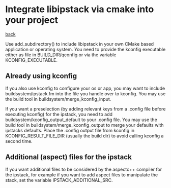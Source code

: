 Integrate libipstack via cmake into your project
================================================
[back](../readme.md)

Use add_subdirectory() to include libipstack in your own CMake based application
or operating system. You need to provide the kconfig executable either as file in
BUILD_DIR/qconfig or via the variable KCONFIG_EXECUTABLE.

## Already using kconfig
If you also use kconfig to configure your os or app, you may want to include buildsystem/ipstack.fm
into the file you handle over to kconfig. You may use the build tool in buildsystem/merge_kconfig_input.

If you want a preselection (by adding relevant keys from a .config file before executing kconfig) for the ipstack,
you need to add buildsystem/kconfig_output_default to your .config file. You may use the build tool in buildsystem/merge_kconfig_output to merge your defaults with ipstacks defaults.
Place the .config output file from kconfig in KCONFIG_RESULT_FILE_DIR (usually the build dir) to avoid
calling kconfig a second time.

## Additional (aspect) files for the ipstack
If you want additional files to be considered by the aspectc++ compiler for the ipstack, for example
if you want to add aspect files to manipulate the stack, set the variable IPSTACK_ADDITIONAL_SRC.